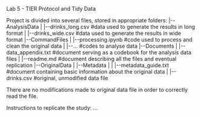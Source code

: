 Lab 5 - TIER Protocol and Tidy Data

Project is divided into several files, stored in appropriate folders:
|--AnalysisData
|	|--drinks_long.csv		#data used to generate the results in long format
|	|--drinks_wide.csv		#data used to generate the results in wide format
|--CommandFiles
|	|--processing.ipynb		#code used to process and clean the original data
|	|--...				#codes to analyse data
|--Documents
|	|--data_appendix.txt		#document serving as a codebook for the analysis data files
|	|--readme.md			#document describing all the files and eventual replication
|--OriginalData
|	|--Metadata
|	|	|--metadata_guide.txt	#document containing basic information about the original data
|	|--drinks.csv			#original, unmodified data file

There are no modifications made to original data file in order to correctly read the file.

Instructions to replicate the study:
...
